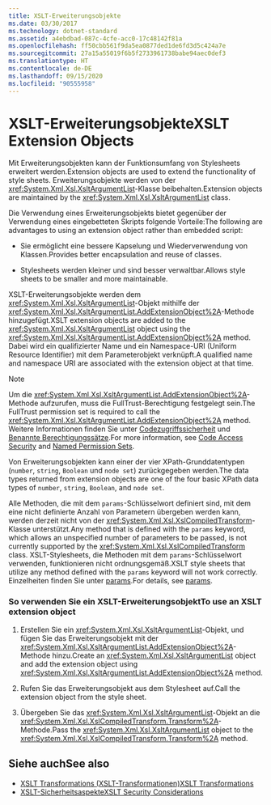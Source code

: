```yaml
---
title: XSLT-Erweiterungsobjekte
ms.date: 03/30/2017
ms.technology: dotnet-standard
ms.assetid: a4ebdbad-087c-4cfe-acc0-17c48142f81a
ms.openlocfilehash: ff50cbb561f9da5ea0877ded1de6fd3d5c424a7e
ms.sourcegitcommit: 27a15a55019f6b5f2733961738babe94aec0def3
ms.translationtype: HT
ms.contentlocale: de-DE
ms.lasthandoff: 09/15/2020
ms.locfileid: "90555958"
---
```

# <a name="xslt-extension-objects"></a><span data-ttu-id="80034-102">XSLT-Erweiterungsobjekte</span><span class="sxs-lookup"><span data-stu-id="80034-102">XSLT Extension Objects</span></span>
<span data-ttu-id="80034-103">Mit Erweiterungsobjekten kann der Funktionsumfang von Stylesheets erweitert werden.</span><span class="sxs-lookup"><span data-stu-id="80034-103">Extension objects are used to extend the functionality of style sheets.</span></span> <span data-ttu-id="80034-104">Erweiterungsobjekte werden von der <xref:System.Xml.Xsl.XsltArgumentList>-Klasse beibehalten.</span><span class="sxs-lookup"><span data-stu-id="80034-104">Extension objects are maintained by the <xref:System.Xml.Xsl.XsltArgumentList> class.</span></span>  
  
 <span data-ttu-id="80034-105">Die Verwendung eines Erweiterungsobjekts bietet gegenüber der Verwendung eines eingebetteten Skripts folgende Vorteile:</span><span class="sxs-lookup"><span data-stu-id="80034-105">The following are advantages to using an extension object rather than embedded script:</span></span>  
  
- <span data-ttu-id="80034-106">Sie ermöglicht eine bessere Kapselung und Wiederverwendung von Klassen.</span><span class="sxs-lookup"><span data-stu-id="80034-106">Provides better encapsulation and reuse of classes.</span></span>  
  
- <span data-ttu-id="80034-107">Stylesheets werden kleiner und sind besser verwaltbar.</span><span class="sxs-lookup"><span data-stu-id="80034-107">Allows style sheets to be smaller and more maintainable.</span></span>  
  
 <span data-ttu-id="80034-108">XSLT-Erweiterungsobjekte werden dem <xref:System.Xml.Xsl.XsltArgumentList>-Objekt mithilfe der <xref:System.Xml.Xsl.XsltArgumentList.AddExtensionObject%2A>-Methode hinzugefügt.</span><span class="sxs-lookup"><span data-stu-id="80034-108">XSLT extension objects are added to the <xref:System.Xml.Xsl.XsltArgumentList> object using the <xref:System.Xml.Xsl.XsltArgumentList.AddExtensionObject%2A> method.</span></span> <span data-ttu-id="80034-109">Dabei wird ein qualifizierter Name und ein Namespace-URI (Uniform Resource Identifier) mit dem Parameterobjekt verknüpft.</span><span class="sxs-lookup"><span data-stu-id="80034-109">A qualified name and namespace URI are associated with the extension object at that time.</span></span>  
  
> [!NOTE]
> <span data-ttu-id="80034-110">Um die <xref:System.Xml.Xsl.XsltArgumentList.AddExtensionObject%2A>-Methode aufzurufen, muss die FullTrust-Berechtigung festgelegt sein.</span><span class="sxs-lookup"><span data-stu-id="80034-110">The FullTrust permission set is required to call the <xref:System.Xml.Xsl.XsltArgumentList.AddExtensionObject%2A> method.</span></span> <span data-ttu-id="80034-111">Weitere Informationen finden Sie unter [Codezugriffssicherheit](../../../framework/misc/code-access-security.md) und [Benannte Berechtigungssätze](/previous-versions/dotnet/netframework-4.0/4652tyx7(v=vs.100)).</span><span class="sxs-lookup"><span data-stu-id="80034-111">For more information, see [Code Access Security](../../../framework/misc/code-access-security.md) and [Named Permission Sets](/previous-versions/dotnet/netframework-4.0/4652tyx7(v=vs.100)).</span></span>  
  
 <span data-ttu-id="80034-112">Von Erweiterungsobjekten kann einer der vier XPath-Grunddatentypen (`number`, `string`, `Boolean` und `node set`) zurückgegeben werden.</span><span class="sxs-lookup"><span data-stu-id="80034-112">The data types returned from extension objects are one of the four basic XPath data types of `number`, `string`, `Boolean`, and `node set`.</span></span>  
  
 <span data-ttu-id="80034-113">Alle Methoden, die mit dem `params`-Schlüsselwort definiert sind, mit dem eine nicht definierte Anzahl von Parametern übergeben werden kann, werden derzeit nicht von der <xref:System.Xml.Xsl.XslCompiledTransform>-Klasse unterstützt.</span><span class="sxs-lookup"><span data-stu-id="80034-113">Any method that is defined with the `params` keyword, which allows an unspecified number of parameters to be passed, is not currently supported by the <xref:System.Xml.Xsl.XslCompiledTransform> class.</span></span> <span data-ttu-id="80034-114">XSLT-Stylesheets, die Methoden mit dem `params`-Schlüsselwort verwenden, funktionieren nicht ordnungsgemäß.</span><span class="sxs-lookup"><span data-stu-id="80034-114">XSLT style sheets that utilize any method defined with the `params` keyword will not work correctly.</span></span> <span data-ttu-id="80034-115">Einzelheiten finden Sie unter [params](../../../csharp/language-reference/keywords/params.md).</span><span class="sxs-lookup"><span data-stu-id="80034-115">For details, see [params](../../../csharp/language-reference/keywords/params.md).</span></span>  
  
### <a name="to-use-an-xslt-extension-object"></a><span data-ttu-id="80034-116">So verwenden Sie ein XSLT-Erweiterungsobjekt</span><span class="sxs-lookup"><span data-stu-id="80034-116">To use an XSLT extension object</span></span>  
  
1. <span data-ttu-id="80034-117">Erstellen Sie ein <xref:System.Xml.Xsl.XsltArgumentList>-Objekt, und fügen Sie das Erweiterungsobjekt mit der <xref:System.Xml.Xsl.XsltArgumentList.AddExtensionObject%2A>-Methode hinzu.</span><span class="sxs-lookup"><span data-stu-id="80034-117">Create an <xref:System.Xml.Xsl.XsltArgumentList> object and add the extension object using <xref:System.Xml.Xsl.XsltArgumentList.AddExtensionObject%2A> method.</span></span>  
  
2. <span data-ttu-id="80034-118">Rufen Sie das Erweiterungsobjekt aus dem Stylesheet auf.</span><span class="sxs-lookup"><span data-stu-id="80034-118">Call the extension object from the style sheet.</span></span>  
  
3. <span data-ttu-id="80034-119">Übergeben Sie das <xref:System.Xml.Xsl.XsltArgumentList>-Objekt an die <xref:System.Xml.Xsl.XslCompiledTransform.Transform%2A>-Methode.</span><span class="sxs-lookup"><span data-stu-id="80034-119">Pass the <xref:System.Xml.Xsl.XsltArgumentList> object to the <xref:System.Xml.Xsl.XslCompiledTransform.Transform%2A> method.</span></span>  
  
## <a name="see-also"></a><span data-ttu-id="80034-120">Siehe auch</span><span class="sxs-lookup"><span data-stu-id="80034-120">See also</span></span>

- [<span data-ttu-id="80034-121">XSLT Transformations (XSLT-Transformationen)</span><span class="sxs-lookup"><span data-stu-id="80034-121">XSLT Transformations</span></span>](xslt-transformations.md)
- [<span data-ttu-id="80034-122">XSLT-Sicherheitsaspekte</span><span class="sxs-lookup"><span data-stu-id="80034-122">XSLT Security Considerations</span></span>](xslt-security-considerations.md)

